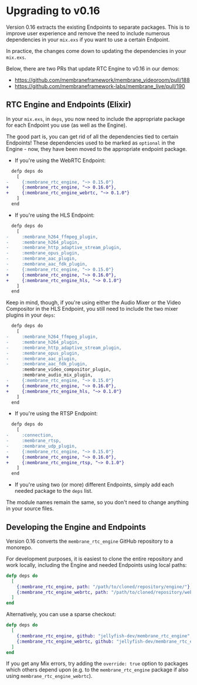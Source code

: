 # Upgrading to v0.16

Version 0.16 extracts the existing Endpoints to separate packages. This is to improve user
experience and remove the need to include numerous dependencies in your `mix.exs` if you want to use
a certain Endpoint.

In practice, the changes come down to updating the dependencies in your `mix.exs`.

Below, there are two PRs that update RTC Engine to v0.16 in our demos:
* https://github.com/membraneframework/membrane_videoroom/pull/188
* https://github.com/membraneframework-labs/membrane_live/pull/190

## RTC Engine and Endpoints (Elixir)

In your `mix.exs`, in `deps`, you now need to include the appropriate package
for each Endpoint you use (as well as the Engine).

The good part is, you can get rid of all the dependencies tied to certain Endpoints! These
dependencies used to be marked as `optional` in the Engine - now, they have been moved to the
appropriate endpoint package.

* If you're using the WebRTC Endpoint:

```diff
  defp deps do
    [
-     {:membrane_rtc_engine, "~> 0.15.0"}
+     {:membrane_rtc_engine, "~> 0.16.0"},
+     {:membrane_rtc_engine_webrtc, "~> 0.1.0"}
    ]
  end
```

* If you're using the HLS Endpoint:

```diff
  defp deps do
    [
-     :membrane_h264_ffmpeg_plugin,
-     :membrane_h264_plugin,
-     :membrane_http_adaptive_stream_plugin,
-     :membrane_opus_plugin,
-     :membrane_aac_plugin,
-     :membrane_aac_fdk_plugin,
-     {:membrane_rtc_engine, "~> 0.15.0"}
+     {:membrane_rtc_engine, "~> 0.16.0"},
+     {:membrane_rtc_engine_hls, "~> 0.1.0"}
    ]
  end
```

Keep in mind, though, if you're using either the Audio Mixer or the Video Compositor in the HLS Endpoint,
you still need to include the two mixer plugins in your `deps`:

```diff
  defp deps do
    [
-     :membrane_h264_ffmpeg_plugin,
-     :membrane_h264_plugin,
-     :membrane_http_adaptive_stream_plugin,
-     :membrane_opus_plugin,
-     :membrane_aac_plugin,
-     :membrane_aac_fdk_plugin,
      :membrane_video_compositor_plugin,
      :membrane_audio_mix_plugin,
-     {:membrane_rtc_engine, "~> 0.15.0"}
+     {:membrane_rtc_engine, "~> 0.16.0"},
+     {:membrane_rtc_engine_hls, "~> 0.1.0"}
    ]
  end
```

* If you're using the RTSP Endpoint:

```diff
  defp deps do
    [
-     :connection,
-     :membrane_rtsp,
-     :membrane_udp_plugin,
-     {:membrane_rtc_engine, "~> 0.15.0"}
+     {:membrane_rtc_engine, "~> 0.16.0"},
+     {:membrane_rtc_engine_rtsp, "~> 0.1.0"}
    ]
  end
```

* If you're using two (or more) different Endpoints, simply add each needed package to the `deps` list.

The module names remain the same, so you don't need to change anything in your source files.

## Developing the Engine and Endpoints

Version 0.16 converts the `membrane_rtc_engine` GitHub repository to a monorepo.

For development purposes, it is easiest to clone the entire repository and work locally, including
the Engine and needed Endpoints using local paths:

```elixir
defp deps do
  [
    {:membrane_rtc_engine, path: "/path/to/cloned/repository/engine/"},
    {:membrane_rtc_engine_webrtc, path: "/path/to/cloned/repository/webrtc/"},
  ]
end
```

Alternatively, you can use a sparse checkout:

```elixir
defp deps do
  [
    {:membrane_rtc_engine, github: "jellyfish-dev/membrane_rtc_engine", sparse: "engine", override: true},
    {:membrane_rtc_engine_webrtc, github: "jellyfish-dev/membrane_rtc_engine", sparse: "webrtc"},
  ]
end
```

If you get any Mix errors, try adding the `override: true` option to packages which others depend
upon (e.g. to the `membrane_rtc_engine` package if also using `membrane_rtc_engine_webrtc`).
